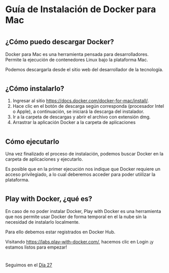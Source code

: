 

# Guía de Instalación de Docker para Mac
#

## ¿Cómo puedo descargar Docker?


Docker para Mac es una herramienta pensada para desarrolladores. Permite la ejecución de contenedores Linux bajo la plataforma Mac. 

Podemos descargarla desde el sitio web del desarrollador de la tecnología.

#
## ¿Cómo instalarlo?

1) Ingresar al sitio https://docs.docker.com/docker-for-mac/install/. 
2) Hace clic en el botón de descarga según corresponda (procesador Intel o Apple), a continuación, se iniciará la descarga del instalador.
3) Ir a la carpeta de descargas y abrir el archivo con extensión dmg.
4) Arrastrar la aplicación Docker a la carpeta de aplicaciones

#
## Cómo ejecutarlo


Una vez finalizado el proceso de instalación, podemos buscar Docker en la carpeta de aplicaciones y ejecutarlo.

Es posible que en la primer ejecución nos indique que Docker requiere un acceso privilegiado, a lo cual deberemos acceder para poder utiilizar la plataforma.


#
## Play with Docker, ¿qué es?



En caso de no poder instalar Docker, Play with Docker es una herramienta que nos permite usar Docker de forma temporal en el la nube sin la necesidad de instalarlo
localmente. 

Para ello debemos estar registrados en Docker Hub. 

Visitando https://labs.play-with-docker.com/, hacemos clic en Login ¡y estamos listos para empezar!


#
#
#
#
#
Seguimos en el [Día 27](day27.md)
